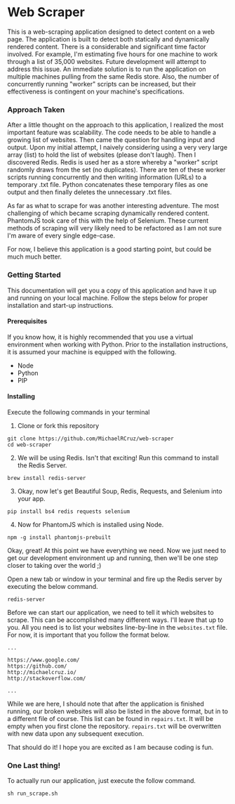 # Web Scraper

This is a web-scraping application designed to detect content on a web page. The application is built to detect both statically and dynamically rendered content. There is a considerable and significant time factor involved. For example, I'm estimating five hours for one machine to work through a list of 35,000 websites. Future development will attempt to address this issue. An immediate solution is to run the application on multiple machines pulling from the same Redis store. Also, the number of concurrently running "worker" scripts can be increased, but their effectiveness is contingent on your machine's specifications.

### Approach Taken

After a little thought on the approach to this application, I realized the most important feature was scalability. The code needs to be able to handle a growing list of websites. Then came the question for handling input and output. Upon my initial attempt, I naively considering using a very very large array (list) to hold the list of websites (please don't laugh). Then I discovered Redis. Redis is used her as a store whereby a "worker" script randomly draws from the set (no duplicates). There are ten of these worker scripts running concurrently and then writing information (URLs) to a temporary .txt file. Python concatenates these temporary files as one output and then finally deletes the unnecessary .txt files.

As far as what to scrape for was another interesting adventure. The most challenging of which became scraping dynamically rendered content. PhantomJS took care of this with the help of Selenium. These current methods of scraping will very likely need to be refactored as I am not sure I'm aware of every single edge-case.

For now, I believe this application is a good starting point, but could be much much better.

### Getting Started

This documentation will get you a copy of this application and have it up and running on your local machine. Follow the steps below for proper installation and start-up instructions.

#### Prerequisites

If you know how, it is highly recommended that you use a virtual environment when working with Python. Prior to the installation instructions, it is assumed your machine is equipped with the following.

* Node
* Python
* PIP

#### Installing

Execute the following commands in your terminal

1. Clone or fork this repository
```
git clone https://github.com/MichaelRCruz/web-scraper
cd web-scraper
```
2. We will be using Redis. Isn't that exciting! Run this command to install the Redis Server.
```
brew install redis-server
```
3. Okay, now let's get Beautiful Soup, Redis, Requests, and Selenium into your app.
```
pip install bs4 redis requests selenium
```
4. Now for PhantomJS which is installed using Node.
```
npm -g install phantomjs-prebuilt
```

Okay, great! At this point we have everything we need. Now we just need to get our development environment up and running, then we'll be one step closer to taking over the world ;)

Open a new tab or window in your terminal and fire up the Redis server by executing the below command.
```
redis-server
```

Before we can start our application, we need to tell it which websites to scrape. This can be accomplished many different ways. I'll leave that up to you. All you need is to list your websites line-by-line in the ```websites.txt``` file. For now, it is important that you follow the format below.

```
...

https://www.google.com/
https://github.com/
http://michaelcruz.io/
http://stackoverflow.com/

...
```

While we are here, I should note that after the application is finished running, our broken websites will also be listed in the above format, but in to a different file of course. This list can be found in ```repairs.txt```. It will be empty when you first clone the repository. ```repairs.txt``` will be overwritten with new data upon any subsequent execution.

That should do it! I hope you are excited as I am because coding is fun.

### One Last thing!

To actually run our application, just execute the follow command.
```
sh run_scrape.sh
```
